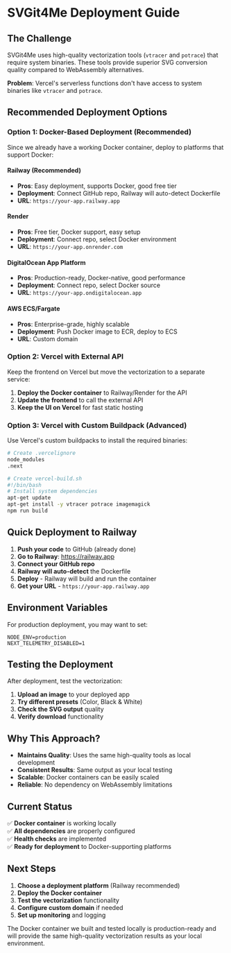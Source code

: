 # SVGit4Me Deployment Guide

## The Challenge

SVGit4Me uses high-quality vectorization tools (`vtracer` and `potrace`) that require system binaries. These tools provide superior SVG conversion quality compared to WebAssembly alternatives.

**Problem**: Vercel's serverless functions don't have access to system binaries like `vtracer` and `potrace`.

## Recommended Deployment Options

### Option 1: Docker-Based Deployment (Recommended)

Since we already have a working Docker container, deploy to platforms that support Docker:

#### Railway (Recommended)
- **Pros**: Easy deployment, supports Docker, good free tier
- **Deployment**: Connect GitHub repo, Railway will auto-detect Dockerfile
- **URL**: `https://your-app.railway.app`

#### Render
- **Pros**: Free tier, Docker support, easy setup
- **Deployment**: Connect repo, select Docker environment
- **URL**: `https://your-app.onrender.com`

#### DigitalOcean App Platform
- **Pros**: Production-ready, Docker-native, good performance
- **Deployment**: Connect repo, select Docker source
- **URL**: `https://your-app.ondigitalocean.app`

#### AWS ECS/Fargate
- **Pros**: Enterprise-grade, highly scalable
- **Deployment**: Push Docker image to ECR, deploy to ECS
- **URL**: Custom domain

### Option 2: Vercel with External API

Keep the frontend on Vercel but move the vectorization to a separate service:

1. **Deploy the Docker container** to Railway/Render for the API
2. **Update the frontend** to call the external API
3. **Keep the UI on Vercel** for fast static hosting

### Option 3: Vercel with Custom Buildpack (Advanced)

Use Vercel's custom buildpacks to install the required binaries:

```bash
# Create .vercelignore
node_modules
.next

# Create vercel-build.sh
#!/bin/bash
# Install system dependencies
apt-get update
apt-get install -y vtracer potrace imagemagick
npm run build
```

## Quick Deployment to Railway

1. **Push your code** to GitHub (already done)
2. **Go to Railway**: https://railway.app
3. **Connect your GitHub repo**
4. **Railway will auto-detect** the Dockerfile
5. **Deploy** - Railway will build and run the container
6. **Get your URL** - `https://your-app.railway.app`

## Environment Variables

For production deployment, you may want to set:

```env
NODE_ENV=production
NEXT_TELEMETRY_DISABLED=1
```

## Testing the Deployment

After deployment, test the vectorization:

1. **Upload an image** to your deployed app
2. **Try different presets** (Color, Black & White)
3. **Check the SVG output** quality
4. **Verify download** functionality

## Why This Approach?

- **Maintains Quality**: Uses the same high-quality tools as local development
- **Consistent Results**: Same output as your local testing
- **Scalable**: Docker containers can be easily scaled
- **Reliable**: No dependency on WebAssembly limitations

## Current Status

✅ **Docker container** is working locally  
✅ **All dependencies** are properly configured  
✅ **Health checks** are implemented  
✅ **Ready for deployment** to Docker-supporting platforms  

## Next Steps

1. **Choose a deployment platform** (Railway recommended)
2. **Deploy the Docker container**
3. **Test the vectorization** functionality
4. **Configure custom domain** if needed
5. **Set up monitoring** and logging

The Docker container we built and tested locally is production-ready and will provide the same high-quality vectorization results as your local environment. 